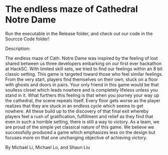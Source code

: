 The endless maze of Cathedral Notre Dame
======
Run the executable in the Release folder, and check out our code in the Sourcce Code folder!

Description:

The endless maze of Cath. Notre Dame was inspired by the feeling of lost shared between us three developers embarking on our first ever hackathon at HackSC. With limited skill sets, we tried to find our feelings within an 8 bit classic setting. This game is targeted toward those who feel similar feelings. From the very start, players find themselves on their own, stuck on a floor with ghosts and doors in pairs. Your only friend in this game would be that soulless closet which leads nowhere and is completely lifeless unless you stand in it. What furthers this feeling is that when you journey your way up the cathedral, the scene repeats itself. Every floor gets worse as the player realizes that they are stuck in an endless cycle which seems to get nowhere. All these build up to the discovery of that final exit whereby players feel a rush of gratification, fulfillment and relief as they find that even in such a horrible setting, there is still a way to victory. As a team, we are proud of the simple yet classical nature of this game. We believe we successfully produced a game which emphasizes less on the design but focuses more on that one unchanging objective of achieving victory.

By Michael Li, Michael Lo, and Shaun Liu
